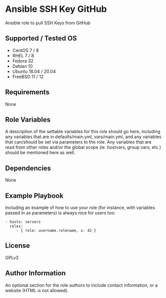 Ansible SSH Key GitHub
======================

Ansible role to pull SSH Keys from GitHub

Supported / Tested OS
---------------------

- CentOS 7 / 8
- RHEL 7 / 8
- Fedora 32
- Debian 10
- Ubuntu 18.04 / 20.04
- FreeBSD 11 / 12

Requirements
------------

None

Role Variables
--------------

A description of the settable variables for this role should go here, including any variables that are in defaults/main.yml, vars/main.yml, and any variables that can/should be set via parameters to the role. Any variables that are read from other roles and/or the global scope (ie. hostvars, group vars, etc.) should be mentioned here as well.

Dependencies
------------

None

Example Playbook
----------------

Including an example of how to use your role (for instance, with variables passed in as parameters) is always nice for users too:

    - hosts: servers
      roles:
         - { role: username.rolename, x: 42 }

License
-------

GPLv3

Author Information
------------------

An optional section for the role authors to include contact information, or a website (HTML is not allowed).
